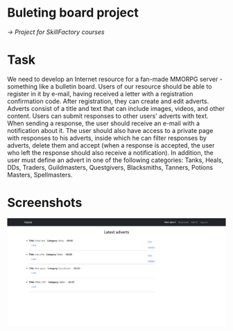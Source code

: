 # Buleting board project
_→ Project for SkillFactory courses_ 
# Task
We need to develop an Internet resource for a fan-made MMORPG server - something like a bulletin board. Users of our resource should be able to register in it by e-mail, having received a letter with a registration confirmation code. After registration, they can create and edit adverts. Adverts consist of a title and text that can include images, videos, and other content. Users can submit responses to other users' adverts with text. When sending a response, the user should receive an e-mail with a notification about it. The user should also have access to a private page with responses to his adverts, inside which he can filter responses by adverts, delete them and accept (when a response is accepted, the user who left the response should also receive a notification). In addition, the user must define an advert in one of the following categories: Tanks, Heals, DDs, Traders, Guildmasters, Questgivers, Blacksmiths, Tanners, Potions Masters, Spellmasters.
# Screenshots
![Main Page](https://github.com/ValeriyMarchenko/Bulletin-board/raw/master/mainPage.png)